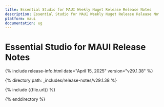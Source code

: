 ```yaml
---
title: Essential Studio for MAUI Weekly Nuget Release Release Notes  
description: Essential Studio for MAUI Weekly Nuget Release Release Notes  
platform: maui
documentation: ug
---
```


# Essential Studio for MAUI  Release Notes  

{% include release-info.html date="April 15, 2025"  version="v29.1.38" %} 

{% directory path: _includes/release-notes/v29.1.38 %}

{% include {{file.url}} %}

{% enddirectory %}